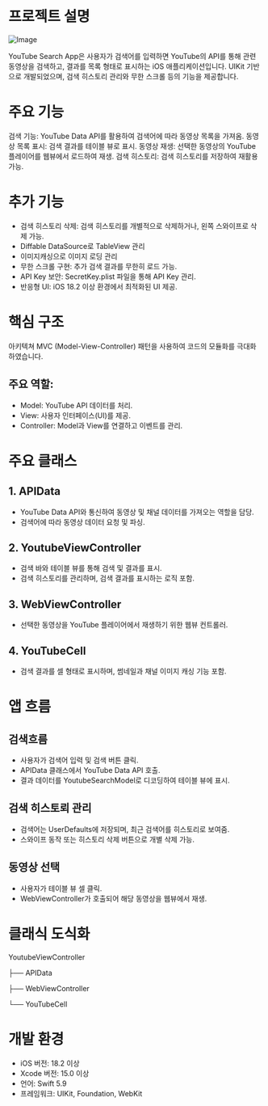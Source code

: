 
# 프로젝트 설명

![Image](https://github.com/user-attachments/assets/a9acabeb-dc48-47fe-ad1d-34bc3c30294f)

YouTube Search App은 사용자가 검색어를 입력하면 YouTube의 API를 통해 관련 동영상을 검색하고, 결과를 목록 형태로 표시하는 iOS 애플리케이션입니다.
UIKit 기반으로 개발되었으며, 검색 히스토리 관리와 무한 스크롤 등의 기능을 제공합니다.


# 주요 기능
검색 기능: YouTube Data API를 활용하여 검색어에 따라 동영상 목록을 가져옴.
동영상 목록 표시: 검색 결과를 테이블 뷰로 표시.
동영상 재생: 선택한 동영상의 YouTube 플레이어를 웹뷰에서 로드하여 재생.
검색 히스토리: 검색 히스토리를 저장하여 재활용 가능.

# 추가 기능
- 검색 히스토리 삭제: 검색 히스토리를 개별적으로 삭제하거나, 왼쪽 스와이프로 삭제 가능.
- Diffable DataSource로 TableView 관리
- 이미지캐싱으로 이미지 로딩 관리
- 무한 스크롤 구현: 추가 검색 결과를 무한히 로드 가능.
- API Key 보안: SecretKey.plist 파일을 통해 API Key 관리.
- 반응형 UI: iOS 18.2 이상 환경에서 최적화된 UI 제공.


# 핵심 구조

아키텍쳐
MVC (Model-View-Controller) 패턴을 사용하여 코드의 모듈화를 극대화하였습니다.

## 주요 역할:
- Model: YouTube API 데이터를 처리.
- View: 사용자 인터페이스(UI)를 제공.
- Controller: Model과 View를 연결하고 이벤트를 관리.

# 주요 클래스

## 1. APIData
* YouTube Data API와 통신하여 동영상 및 채널 데이터를 가져오는 역할을 담당.
* 검색어에 따라 동영상 데이터 요청 및 파싱.

## 2. YoutubeViewController
* 검색 바와 테이블 뷰를 통해 검색 및 결과를 표시.
* 검색 히스토리를 관리하며, 검색 결과를 표시하는 로직 포함.

## 3. WebViewController
* 선택한 동영상을 YouTube 플레이어에서 재생하기 위한 웹뷰 컨트롤러.

## 4. YouTubeCell
* 검색 결과를 셀 형태로 표시하며, 썸네일과 채널 이미지 캐싱 기능 포함.


# 앱 흐름

## 검색흐름
- 사용자가 검색어 입력 및 검색 버튼 클릭.
- APIData 클래스에서 YouTube Data API 호출.
- 결과 데이터를 YoutubeSearchModel로 디코딩하여 테이블 뷰에 표시.

## 검색 히스토뢰 관리
* 검색어는 UserDefaults에 저장되며, 최근 검색어를 히스토리로 보여줌.
* 스와이프 동작 또는 히스토리 삭제 버튼으로 개별 삭제 가능.

## 동영상 선택
* 사용자가 테이블 뷰 셀 클릭.
* WebViewController가 호출되어 해당 동영상을 웹뷰에서 재생.

# 클래식 도식화

YoutubeViewController

├── APIData

├── WebViewController

└── YouTubeCell


# 개발 환경
- iOS 버전: 18.2 이상
- Xcode 버전: 15.0 이상
- 언어: Swift 5.9
- 프레임워크: UIKit, Foundation, WebKit


